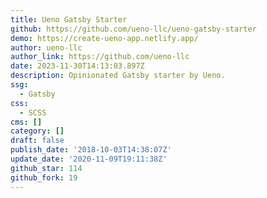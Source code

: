```yaml
---
title: Ueno Gatsby Starter
github: https://github.com/ueno-llc/ueno-gatsby-starter
demo: https://create-ueno-app.netlify.app/
author: ueno-llc
author_link: https://github.com/ueno-llc
date: 2023-11-30T14:13:03.897Z
description: Opinionated Gatsby starter by Ueno.
ssg:
  - Gatsby
css:
  - SCSS
cms: []
category: []
draft: false
publish_date: '2018-10-03T14:38:07Z'
update_date: '2020-11-09T19:11:38Z'
github_star: 114
github_fork: 19
---
```

